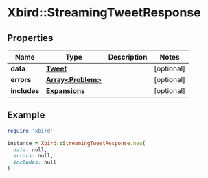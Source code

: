 # Xbird::StreamingTweetResponse

## Properties

| Name | Type | Description | Notes |
| ---- | ---- | ----------- | ----- |
| **data** | [**Tweet**](Tweet.md) |  | [optional] |
| **errors** | [**Array&lt;Problem&gt;**](Problem.md) |  | [optional] |
| **includes** | [**Expansions**](Expansions.md) |  | [optional] |

## Example

```ruby
require 'xbird'

instance = Xbird::StreamingTweetResponse.new(
  data: null,
  errors: null,
  includes: null
)
```

